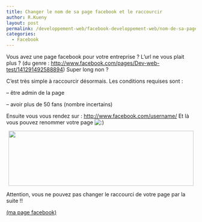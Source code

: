 ```yaml
---
title: Changer le nom de sa page facebook et le raccourcir
author: R.Kueny
layout: post
permalink: /developpement-web/facebook-developpement-web/nom-de-sa-page-facebook
categories:
  - Facebook
---
```

Vous avez une page facebook pour votre entreprise ? L&rsquo;url ne vous plait plus ? (du genre : http://www.facebook.com/pages/Dev-web-test/141291492588894) Super long non ?

C&rsquo;est très simple à raccourcir désormais. Les conditions requises sont :

&#8211; être admin de la page

&#8211; avoir plus de 50 fans (nombre incertains)

<!--more-->

Ensuite vous vous rendez sur : http://www.facebook.com/username/ Et là vous pouvez renommer votre page <img src="http://rkueny.fr/wp-includes/images/smilies/icon_smile.gif" alt=":)" class="wp-smiley" />

<p style="text-align: center;">
  <a href="http://rkueny.fr/wp-content/uploads/2010/12/Capture-d’écran-2010-12-03-à-13.51.16.png" rel="lightbox[953]"><img class="size-full wp-image-954   aligncenter" title="Username page facebook" src="http://rkueny.fr/wp-content/uploads/2010/12/Capture-d’écran-2010-12-03-à-13.51.16.png" alt="" width="492" height="147" /></a>
</p>

<p style="text-align: center;">
  <p style="text-align: left;">
    Attention, vous ne pouvez pas changer le raccourci de votre page par la suite !!
  </p>
  
  <p style="text-align: left;">
    <a title="R.Kueny page facebook" href="http://facebook.com/rkueny.freelance" target="_blank">(ma page facebook)</a>
  </p>